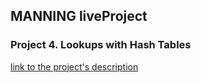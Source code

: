 ## MANNING liveProject


### Project 4. Lookups with Hash Tables
[link to the project's description](https://www.manning.com/liveproject/lookups-with-hash-tables)
